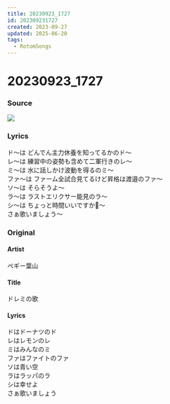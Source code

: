 ```yaml
---
title: 20230923_1727
id: 202309231727
created: 2023-09-27
updated: 2025-06-20
tags:
  - RotomSongs
---
```

# 20230923_1727

### Source

![](https://x.com/Starlystrongest/status/1705499152355139602)

### Lyrics

ド〜は どんでん主力休養を知ってるかのド〜  
レ〜は 練習中の姿勢も含めて二軍行きのレ〜  
ミ〜は 水に話しかけ波動を得るのミ〜  
ファ〜は ファーム全試合見てるけど昇格は渡邉のファ〜  
ソ〜は そらそうよ〜  
ラ〜は ラストエリクサー能見のラ〜  
シ〜は ちょっと時間いいですか📃〜  
さぁ歌いましょう〜  

### Original

#### Artist

ペギー葉山

#### Title

ドレミの歌

#### Lyrics

ドはドーナツのド  
レはレモンのレ  
ミはみんなのミ  
ファはファイトのファ  
ソは青い空  
ラはラッパのラ  
シは幸せよ  
さぁ歌いましょう  

